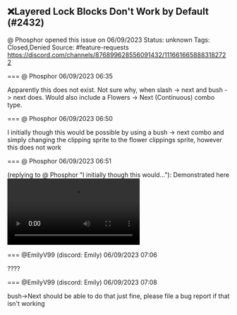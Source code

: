 ## ❌Layered Lock Blocks Don't Work by Default (#2432)
@ Phosphor opened this issue on 06/09/2023
Status: unknown
Tags: Closed,Denied
Source: #feature-requests https://discord.com/channels/876899628556091432/1116616658883182722


=== @ Phosphor 06/09/2023 06:35

Apparently this does not exist. Not sure why, when slash -> next and bush -> next does. Would also include a Flowers -> Next (Continuous) combo type.

=== @ Phosphor 06/09/2023 06:50

I initially though this would be possible by using a bush -> next combo and simply changing the clipping sprite to the flower clippings sprite, however this does not work

=== @ Phosphor 06/09/2023 06:51

(replying to @ Phosphor "I initially though this would…"): Demonstrated here
![image](https://cdn.discordapp.com/attachments/1116616658883182722/1116620519236714636/2023-06-09_02-50-52.mp4?ex=65eab565&is=65d84065&hm=60620592e01b747e5216417f32aaf7edbc5b1de9553855eeb443decc24a8f469&)

=== @EmilyV99 (discord: Emily) 06/09/2023 07:06

????

=== @EmilyV99 (discord: Emily) 06/09/2023 07:08

bush->Next should be able to do that just fine, please file a bug report if that isn't working
